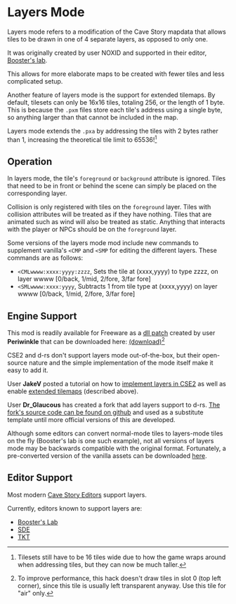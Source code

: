# Layers Mode


Layers mode refers to a modification of the Cave Story mapdata that allows tiles to be drawn in one of 4 separate layers, as opposed to only one.


It was originally created by user NOXID and supported in their editor, [Booster's lab](boosters-lab).


This allows for more elaborate maps to be created with fewer tiles and less complicated setup.


Another feature of layers mode is the support for extended tilemaps. By default, tilesets can only be 16x16 tiles, totaling 256, or the length of 1 byte. This is because the `.pxm` files store each tile's address using a single byte, so anything larger than that cannot be included in the map.


Layers mode extends the `.pxa` by addressing the tiles with 2 bytes rather than 1, increasing the theoretical tile limit to 65536![^1]


[^1]: Tilesets still have to be 16 tiles wide due to how the game wraps around when addressing tiles, but they can now be much taller.


## Operation
In layers mode, the tile's `foreground` or `background` attribute is ignored. Tiles that need to be in front or behind the scene can simply be placed on the corresponding layer.


Collision is only registered with tiles on the `foreground` layer. Tiles with collision attributes will be treated as if they have nothing. Tiles that are animated such as wind will also be treated as static. Anything that interacts with the player or NPCs should be on the `foreground` layer.

Some versions of the layers mode mod include new commands to supplement vanilla's `<CMP` and `<SMP` for editing the different layers. These commands are as follows:
- `<CMLwwww:xxxx:yyyy:zzzz`, Sets the tile at (xxxx,yyyy) to type zzzz, on layer wwww [0/back, 1/mid, 2/fore, 3/far fore]
- `<SMLwwww:xxxx:yyyy`, Subtracts 1 from tile type at (xxxx,yyyy) on layer wwww [0/back, 1/mid, 2/fore, 3/far fore]


## Engine Support


This mod is readily available for Freeware as a [dll patch](advanced-freeware-hacking) created by user **Periwinkle** that can be downloaded here: [(download)](files/layers.zip)[^2]


[^2]:To improve performance, this hack doesn't draw tiles in slot 0 (top left corner), since this tile is usually left transparent anyway. Use this tile for "air" only.


CSE2 and d-rs don't support layers mode out-of-the-box, but their open-source nature and the simple implementation of the mode itself make it easy to add it.


User **JakeV** posted a tutorial on how to [implement layers in CSE2](https://gitlab.com/-/snippets/2177785) as well as enable [extended tilemaps](https://gitlab.com/-/snippets/2179513) (described above).

User **Dr_Glaucous** has created a fork that add layers support to d-rs. [The fork's source code can be found on github](https://github.com/DrGlaucous/doukutsu-rs-nm/tree/master) and used as a substitute template until more official versions of this are developed.


Although some editors can convert normal-mode tiles to layers-mode tiles on the fly (Booster's lab is one such example), not all versions of layers mode may be backwards compatible with the original format. Fortunately, a pre-converted version of the vanilla assets can be downloaded [here](files/Stage.zip).
## Editor Support


Most modern [Cave Story Editors](cavestory-editors) support layers.


Currently, editors known to support layers are:
- [Booster's Lab](boosters-lab)
- [SDE](sky-dragon-editor)
- [TKT](the-kings-table)






